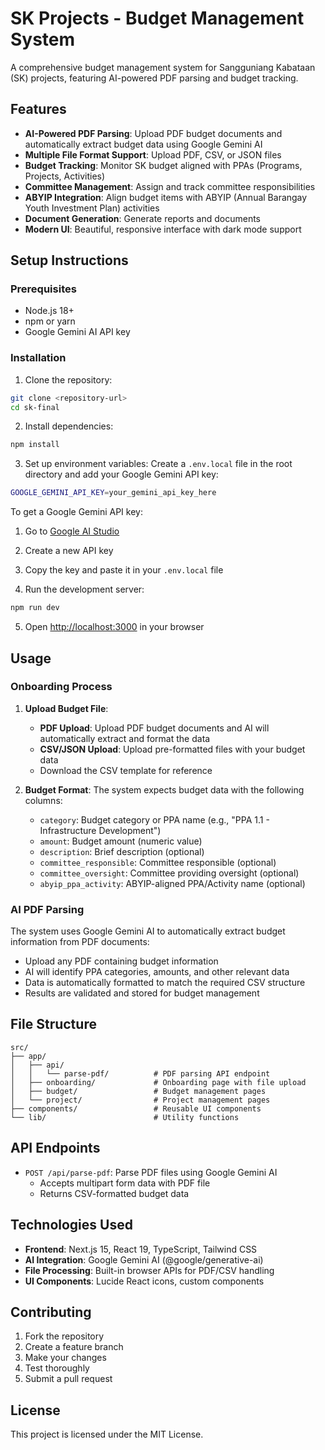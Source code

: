 # SK Projects - Budget Management System

A comprehensive budget management system for Sangguniang Kabataan (SK) projects, featuring AI-powered PDF parsing and budget tracking.

## Features

- **AI-Powered PDF Parsing**: Upload PDF budget documents and automatically extract budget data using Google Gemini AI
- **Multiple File Format Support**: Upload PDF, CSV, or JSON files
- **Budget Tracking**: Monitor SK budget aligned with PPAs (Programs, Projects, Activities)
- **Committee Management**: Assign and track committee responsibilities
- **ABYIP Integration**: Align budget items with ABYIP (Annual Barangay Youth Investment Plan) activities
- **Document Generation**: Generate reports and documents
- **Modern UI**: Beautiful, responsive interface with dark mode support

## Setup Instructions

### Prerequisites

- Node.js 18+ 
- npm or yarn
- Google Gemini AI API key

### Installation

1. Clone the repository:
```bash
git clone <repository-url>
cd sk-final
```

2. Install dependencies:
```bash
npm install
```

3. Set up environment variables:
Create a `.env.local` file in the root directory and add your Google Gemini API key:
```bash
GOOGLE_GEMINI_API_KEY=your_gemini_api_key_here
```

To get a Google Gemini API key:
1. Go to [Google AI Studio](https://makersuite.google.com/app/apikey)
2. Create a new API key
3. Copy the key and paste it in your `.env.local` file

4. Run the development server:
```bash
npm run dev
```

5. Open [http://localhost:3000](http://localhost:3000) in your browser

## Usage

### Onboarding Process

1. **Upload Budget File**: 
   - **PDF Upload**: Upload PDF budget documents and AI will automatically extract and format the data
   - **CSV/JSON Upload**: Upload pre-formatted files with your budget data
   - Download the CSV template for reference

2. **Budget Format**: The system expects budget data with the following columns:
   - `category`: Budget category or PPA name (e.g., "PPA 1.1 - Infrastructure Development")
   - `amount`: Budget amount (numeric value)
   - `description`: Brief description (optional)
   - `committee_responsible`: Committee responsible (optional)
   - `committee_oversight`: Committee providing oversight (optional)
   - `abyip_ppa_activity`: ABYIP-aligned PPA/Activity name (optional)

### AI PDF Parsing

The system uses Google Gemini AI to automatically extract budget information from PDF documents:

- Upload any PDF containing budget information
- AI will identify PPA categories, amounts, and other relevant data
- Data is automatically formatted to match the required CSV structure
- Results are validated and stored for budget management

## File Structure

```
src/
├── app/
│   ├── api/
│   │   └── parse-pdf/          # PDF parsing API endpoint
│   ├── onboarding/             # Onboarding page with file upload
│   ├── budget/                 # Budget management pages
│   └── project/                # Project management pages
├── components/                 # Reusable UI components
└── lib/                        # Utility functions
```

## API Endpoints

- `POST /api/parse-pdf`: Parse PDF files using Google Gemini AI
  - Accepts multipart form data with PDF file
  - Returns CSV-formatted budget data

## Technologies Used

- **Frontend**: Next.js 15, React 19, TypeScript, Tailwind CSS
- **AI Integration**: Google Gemini AI (@google/generative-ai)
- **File Processing**: Built-in browser APIs for PDF/CSV handling
- **UI Components**: Lucide React icons, custom components

## Contributing

1. Fork the repository
2. Create a feature branch
3. Make your changes
4. Test thoroughly
5. Submit a pull request

## License

This project is licensed under the MIT License.
